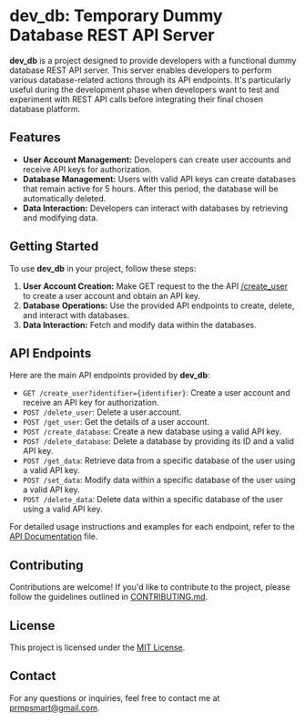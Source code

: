 # dev_db: Temporary Dummy Database REST API Server

**dev_db** is a project designed to provide developers with a functional dummy database REST API server. This server enables developers to perform various database-related actions through its API endpoints. It's particularly useful during the development phase when developers want to test and experiment with REST API calls before integrating their final chosen database platform.

## Features

- **User Account Management:** Developers can create user accounts and receive API keys for authorization.
- **Database Management:** Users with valid API keys can create databases that remain active for 5 hours. After this period, the database will be automatically deleted.
- **Data Interaction:** Developers can interact with databases by retrieving and modifying data.

## Getting Started

To use **dev_db** in your project, follow these steps:

1. **User Account Creation:**  Make GET request to the the API [/create_user](https://devdb-prmpsmart.b4a.run/create_user) to create a user account and obtain an API key.
2. **Database Operations:** Use the provided API endpoints to create, delete, and interact with databases.
3. **Data Interaction:** Fetch and modify data within the databases.

## API Endpoints

Here are the main API endpoints provided by **dev_db**:

- `GET /create_user?identifier={identifier}`: Create a user account and receive an API key for authorization.
- `POST /delete_user`: Delete a user account.
- `POST /get_user`: Get the details of a user account.
- `POST /create_database`: Create a new database using a valid API key.
- `POST /delete_database`: Delete a database by providing its ID and a valid API key.
- `POST /get_data`: Retrieve data from a specific database of the user using a valid API key.
- `POST /set_data`: Modify data within a specific database of the user using a valid API key.
- `POST /delete_data`: Delete data within a specific database of the user using a valid API key.

For detailed usage instructions and examples for each endpoint, refer to the [API Documentation](api-documentation.md) file.

## Contributing

Contributions are welcome! If you'd like to contribute to the project, please follow the guidelines outlined in [CONTRIBUTING.md](CONTRIBUTING.md).

## License

This project is licensed under the [MIT License](LICENSE).

## Contact

For any questions or inquiries, feel free to contact me at [prmpsmart@gmail.com](mailto:prmpsmart@gmail.com).
